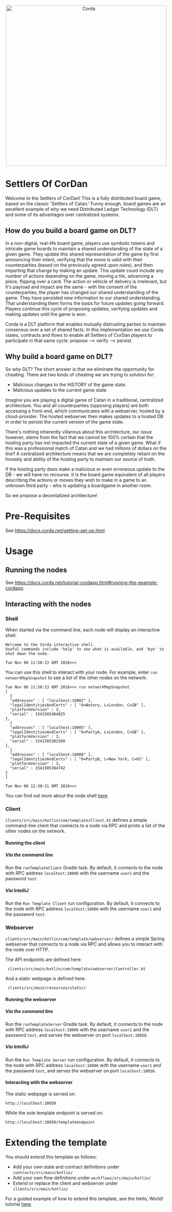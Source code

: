 <p align="center">
  <img src="https://www.corda.net/wp-content/uploads/2016/11/fg005_corda_b.png" alt="Corda" width="500">
</p>

# Settlers Of CorDan

Welcome to the Settlers of CorDan! This is a fully distributed board game, based on the classic 'Settlers of Catan.' Funny enough, board games are an excellent example of why 
we need Distributed Ledger Technology (DLT) and some of its advantages over centralized systems. 

## How do you build a board game on DLT?

In a non-digital, real-life board game, players use symbolic tokens and intricate game boards to maintain a shared understanding of the state of a given game. 
They update this shared representation of the game by first announcing their intent, verifying that the move is valid with their counterparties (based on the previously agreed 
upon rules), and then imparting that change by making an update. This update could include any number of actions depending on the game, moving a tile, advancing a piece, 
flipping over a card. The action or vehicle of delivery is irrelevant, but it's payload and impact are the same - with the consent of the counterparties, the player has changed our 
shared understanding of the game. They have persisted new information to our shared understanding. That understanding them forms the basis for future updates going forward. 
Players continue this cycle of proposing updates, verifying updates and making updates until the game is won.

Corda is a DLT platform that enables mutually distrusting parties to maintain consensus over a set of shared facts. In this implementation we use Corda states, contracts and flows
to enable all Settlers of CorDan players to participate in that same cycle: propose --> verify --> persist. 

## Why build a board game on DLT?

So why DLT? The short answer is that we eliminate the opportunity for cheating. There are two kinds of cheating we are trying to solution for:

- Malicious changes to the HISTORY of the game state.
- Malicious updates to the current game state.

Imagine you are playing a digital game of Catan in a traditional, centralized architecture. You and all counterparties (opposing players) are both accessing a front-end, which 
communicates with a webserver, hosted by a cloud-provider. The hosted webserver then makes updates to a hosted DB in order to persist the current version of the game state.

There's nothing inherently villanous about this architecture, our issue however, stems from the fact that we cannot be 100% certain that the hosting party has not impacted 
the current state of a given game. What if this was a professional match of Catan and we had millions of dollars on the line? A centralized architecture means that we are 
completely reliant on the honesty and ability of the hosting party to maintain our source of truth.

If the hosting party does make a malicious or even erroneous update to the DB - we will have no recourse. It is the board game equivalent of all players describing the actions
or moves they wish to make in a game to an unknown third party - who is updating a boardgame in another room. 

So we propose a decentalized architecture! 

# Pre-Requisites

See https://docs.corda.net/getting-set-up.html.

# Usage

## Running the nodes

See https://docs.corda.net/tutorial-cordapp.html#running-the-example-cordapp.

## Interacting with the nodes

### Shell

When started via the command line, each node will display an interactive shell:

    Welcome to the Corda interactive shell.
    Useful commands include 'help' to see what is available, and 'bye' to shut down the node.
    
    Tue Nov 06 11:58:13 GMT 2018>>>

You can use this shell to interact with your node. For example, enter `run networkMapSnapshot` to see a list of 
the other nodes on the network:

    Tue Nov 06 11:58:13 GMT 2018>>> run networkMapSnapshot
    [
      {
      "addresses" : [ "localhost:10002" ],
      "legalIdentitiesAndCerts" : [ "O=Notary, L=London, C=GB" ],
      "platformVersion" : 3,
      "serial" : 1541505484825
    },
      {
      "addresses" : [ "localhost:10005" ],
      "legalIdentitiesAndCerts" : [ "O=PartyA, L=London, C=GB" ],
      "platformVersion" : 3,
      "serial" : 1541505382560
    },
      {
      "addresses" : [ "localhost:10008" ],
      "legalIdentitiesAndCerts" : [ "O=PartyB, L=New York, C=US" ],
      "platformVersion" : 3,
      "serial" : 1541505384742
    }
    ]
    
    Tue Nov 06 12:30:11 GMT 2018>>> 

You can find out more about the node shell [here](https://docs.corda.net/shell.html).

### Client

`clients/src/main/kotlin/com/template/Client.kt` defines a simple command-line client that connects to a node via RPC 
and prints a list of the other nodes on the network.

#### Running the client

##### Via the command line

Run the `runTemplateClient` Gradle task. By default, it connects to the node with RPC address `localhost:10006` with 
the username `user1` and the password `test`.

##### Via IntelliJ

Run the `Run Template Client` run configuration. By default, it connects to the node with RPC address `localhost:10006` 
with the username `user1` and the password `test`.

### Webserver

`clients/src/main/kotlin/com/template/webserver/` defines a simple Spring webserver that connects to a node via RPC and 
allows you to interact with the node over HTTP.

The API endpoints are defined here:

     clients/src/main/kotlin/com/template/webserver/Controller.kt

And a static webpage is defined here:

     clients/src/main/resources/static/

#### Running the webserver

##### Via the command line

Run the `runTemplateServer` Gradle task. By default, it connects to the node with RPC address `localhost:10006` with 
the username `user1` and the password `test`, and serves the webserver on port `localhost:10050`.

##### Via IntelliJ

Run the `Run Template Server` run configuration. By default, it connects to the node with RPC address `localhost:10006` 
with the username `user1` and the password `test`, and serves the webserver on port `localhost:10050`.

#### Interacting with the webserver

The static webpage is served on:

    http://localhost:10050

While the sole template endpoint is served on:

    http://localhost:10050/templateendpoint
    
# Extending the template

You should extend this template as follows:

* Add your own state and contract definitions under `contracts/src/main/kotlin/`
* Add your own flow definitions under `workflows/src/main/kotlin/`
* Extend or replace the client and webserver under `clients/src/main/kotlin/`

For a guided example of how to extend this template, see the Hello, World! tutorial 
[here](https://docs.corda.net/hello-world-introduction.html).
